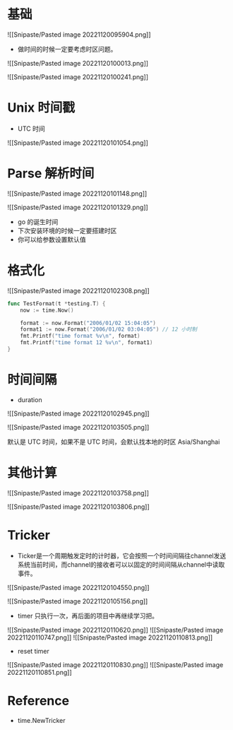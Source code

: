 # 基础
![[Snipaste/Pasted image 20221120095904.png]]

- 做时间的时候一定要考虑时区问题。

![[Snipaste/Pasted image 20221120100013.png]]

![[Snipaste/Pasted image 20221120100241.png]]

# Unix 时间戳
- UTC 时间

![[Snipaste/Pasted image 20221120101054.png]]


# Parse 解析时间

![[Snipaste/Pasted image 20221120101148.png]]

![[Snipaste/Pasted image 20221120101329.png]]

- go 的诞生时间
- 下次安装环境的时候一定要搭建时区
- 你可以给参数设置默认值

# 格式化
![[Snipaste/Pasted image 20221120102308.png]]

```go
func TestFormat(t *testing.T) {
	now := time.Now()

	format := now.Format("2006/01/02 15:04:05")
	format1 := now.Format("2006/01/02 03:04:05") // 12 小时制
	fmt.Printf("time format %v\n", format)
	fmt.Printf("time format 12 %v\n", format1)
}

```

# 时间间隔
- duration

![[Snipaste/Pasted image 20221120102945.png]]

![[Snipaste/Pasted image 20221120103505.png]]

默认是 UTC 时间，如果不是 UTC 时间，会默认找本地的时区 Asia/Shanghai

# 其他计算

![[Snipaste/Pasted image 20221120103758.png]]

![[Snipaste/Pasted image 20221120103806.png]]


# Tricker
- Ticker是一个周期触发定时的计时器，它会按照一个时间间隔往channel发送系统当前时间，而channel的接收者可以以固定的时间间隔从channel中读取事件。

![[Snipaste/Pasted image 20221120104550.png]]

![[Snipaste/Pasted image 20221120105156.png]]

- timer 只执行一次，再后面的项目中再继续学习把。

![[Snipaste/Pasted image 20221120110620.png]]
![[Snipaste/Pasted image 20221120110747.png]]
![[Snipaste/Pasted image 20221120110813.png]]

- reset timer

![[Snipaste/Pasted image 20221120110830.png]]
![[Snipaste/Pasted image 20221120110851.png]]


# Reference
- time.NewTricker